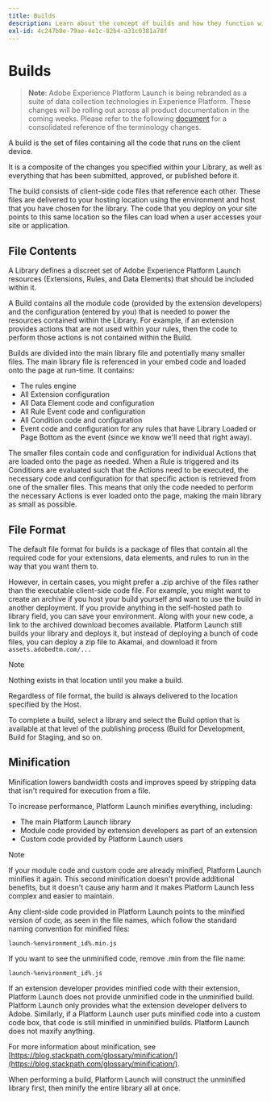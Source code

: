 ```yaml
---
title: Builds
description: Learn about the concept of builds and how they function within Adobe Experience Platform Launch.
exl-id: 4c247b0e-79ae-4e1c-82b4-a31c0381a78f
---
```

# Builds

>**Note**: Adobe Experience Platform Launch is being rebranded as a suite of data collection technologies in Experience Platform. These changes will be rolling out across all product documentation in the coming weeks. Please refer to the following [document](/help/launch-name-updates.md) for a consolidated reference of the terminology changes.

A build is the set of files containing all the code that runs on the client device.

It is a composite of the changes you specified within your Library, as well as everything that has been submitted, approved, or published before it.

The build consists of client-side code files that reference each other. These files are delivered to your hosting location using the environment and host that you have chosen for the library. The code that you deploy on your site points to this same location so the files can load when a user accesses your site or application.

## File Contents

A Library defines a discreet set of Adobe Experience Platform Launch resources (Extensions, Rules, and Data Elements) that should be included within it.

A Build contains all the module code (provided by the extension developers) and the configuration (entered by you) that is needed to power the resources contained within the Library. For example, if an extension provides actions that are not used within your rules, then the code to perform those actions is not contained within the Build.

Builds are divided into the main library file and potentially many smaller files. The main library file is referenced in your embed code and loaded onto the page at run-time. It contains:

* The rules engine
* All Extension configuration
* All Data Element code and configuration
* All Rule Event code and configuration
* All Condition code and configuration
* Event code and configuration for any rules that have Library Loaded or Page Bottom as the event (since we know we'll need that right away).

The smaller files contain code and configuration for individual Actions that are loaded onto the page as needed. When a Rule is triggered and its Conditions are evaluated such that the Actions need to be executed, the necessary code and configuration for that specific action is retrieved from one of the smaller files. This means that only the code needed to perform the necessary Actions is ever loaded onto the page, making the main library as small as possible.

## File Format

The default file format for builds is a package of files that contain all the required code for your extensions, data elements, and rules to run in the way that you want them to.

However, in certain cases, you might prefer a .zip archive of the files rather than the executable client-side code file. For example, you might want to create an archive if you host your build yourself and want to use the build in another deployment. If you provide anything in the self-hosted path to library field, you can save your environment. Along with your new code, a link to the archived download becomes available. Platform Launch still builds your library and deploys it, but instead of deploying a bunch of code files, you can deploy a zip file to Akamai, and download it from `assets.adobedtm.com/...`

>[!NOTE]
>
>Nothing exists in that location until you make a build.

Regardless of file format, the build is always delivered to the location specified by the Host.

To complete a build, select a library and select the Build option that is available at that level of the publishing process (Build for Development, Build for Staging, and so on.

## Minification

Minification lowers bandwidth costs and improves speed by stripping data that isn't required for execution from a file.

To increase performance, Platform Launch minifies everything, including:

* The main Platform Launch library
* Module code provided by extension developers as part of an extension
* Custom code provided by Platform Launch users

>[!NOTE]
>
>If your module code and custom code are already minified, Platform Launch minifies it again. This second minification doesn't provide additional benefits, but it doesn't cause any harm and it makes Platform Launch less complex and easier to maintain.

Any client-side code provided in Platform Launch points to the minified version of code, as seen in the file names, which follow the standard naming convention for minified files:

`launch-%environment_id%.min.js`

If you want to see the unminified code, remove .min from the file name:

`launch-%environment_id%.js`

If an extension developer provides minified code with their extension, Platform Launch does not provide unminified code in the unminified build. Platform Launch only provides what the extension developer delivers to Adobe. Similarly, if a Platform Launch user puts minified code into a custom code box, that code is still minified in unminified builds. Platform Launch does not maxify anything.

For more information about minification, see [https://blog.stackpath.com/glossary/minification/](https://blog.stackpath.com/glossary/minification/).

When performing a build, Platform Launch will construct the unminified library first, then minify the entire library all at once.
